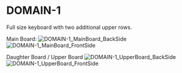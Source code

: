 # DOMAIN-1
 Full size keyboard with two additional upper rows.
 
 Main Board:
![DOMAIN-1_MainBoard_BackSide](https://user-images.githubusercontent.com/26027105/153122363-e5c97ad5-2af4-46ba-b32d-be949deebf11.png)
![DOMAIN-1_MainBoard_FrontSide](https://user-images.githubusercontent.com/26027105/153122381-76853e8b-b3f5-4480-85dd-bdbaf90802b2.png)

Daughter Board / Upper Board
![DOMAIN-1_UpperBoard_BackSide](https://user-images.githubusercontent.com/26027105/153122466-05cb9456-2b89-4448-a82b-20b9df1d1580.png)
![DOMAIN-1_UpperBoard_FrontSide](https://user-images.githubusercontent.com/26027105/153122477-70b46137-32a6-4e1f-8e9c-e2895a7cd624.png)
